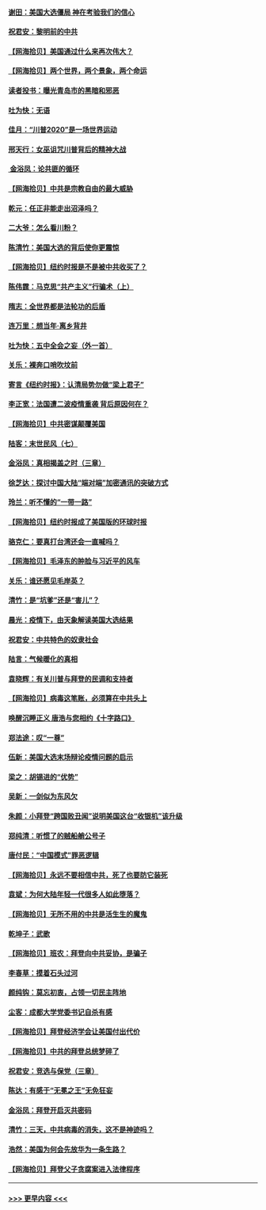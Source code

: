 #### [谢田：美国大选僵局 神在考验我们的信心](../pages/nsc993/n12527932.md?t=11060251) 
#### [祝君安：黎明前的中共](../pages/nsc993/n12524071.md?t=11060251) 
#### [【网海拾贝】美国通过什么来再次伟大？](../pages/nsc993/n12523844.md?t=11060251) 
#### [【网海拾贝】两个世界，两个景象，两个命运](../pages/nsc993/n12521419.md?t=11060251) 
#### [读者投书：曝光青岛市的黑暗和邪恶](../pages/nsc993/n12520988.md?t=11060251) 
#### [吐为快：无语](../pages/nsc993/n12518588.md?t=11060251) 
#### [佳月：“川普2020”是一场世界运动](../pages/nsc993/n12518581.md?t=11060251) 
#### [邢天行：女巫诅咒川普背后的精神大战](../pages/nsc993/n12517257.md?t=11060251) 
#### [ 金浴凤：论共匪的循环](../pages/nsc993/n12517133.md?t=11060251) 
#### [【网海拾贝】中共是宗教自由的最大威胁](../pages/nsc993/n12516879.md?t=11060251) 
#### [乾元：任正非能走出沼泽吗？](../pages/nsc993/n12515831.md?t=11060251) 
#### [二大爷：怎么看川粉？](../pages/nsc993/n12515820.md?t=11060251) 
#### [陈清竹：美国大选的背后使你更震惊](../pages/nsc993/n12515589.md?t=11060251) 
#### [【网海拾贝】纽约时报是不是被中共收买了？](../pages/nsc993/n12515122.md?t=11060251) 
#### [陈伟霆：马克思“共产主义”行骗术（上）](../pages/nsc993/n12510217.md?t=11060251) 
#### [隋志：全世界都是法轮功的后盾](../pages/nsc993/n12510636.md?t=11060251) 
#### [连万里：想当年‧离乡背井](../pages/nsc993/n12510623.md?t=11060251) 
#### [吐为快：五中全会之妄（外一首）](../pages/nsc993/n12510470.md?t=11060251) 
#### [关乐：裸奔口哨吹坟前](../pages/nsc993/n12510403.md?t=11060251) 
#### [寄言《纽约时报》：认清局势勿做“梁上君子”](../pages/nsc993/n12510042.md?t=11060251) 
#### [李正宽：法国遭二波疫情重袭 背后原因何在？](../pages/nsc993/n12509971.md?t=11060251) 
#### [【网海拾贝】中共密谋颠覆美国](../pages/nsc993/n12509816.md?t=11060251) 
#### [陆客：末世民风（七）](../pages/nsc993/n12507822.md?t=11060251) 
#### [金浴凤：真相揭盖之时（三章）](../pages/nsc993/n12507804.md?t=11060251) 
#### [徐芝达：探讨中国大陆“端对端”加密通讯的突破方式](../pages/nsc993/n12507682.md?t=11060251) 
#### [玲兰：听不懂的“一带一路”](../pages/nsc993/n12507669.md?t=11060251) 
#### [【网海拾贝】纽约时报成了美国版的环球时报](../pages/nsc993/n12507053.md?t=11060251) 
#### [骆克仁：要真打台湾还会一直喊吗？](../pages/nsc993/n12506843.md?t=11060251) 
#### [【网海拾贝】毛泽东的肿脸与习近平的风车](../pages/nsc993/n12504537.md?t=11060251) 
#### [关乐：谁还愿见毛岸英？](../pages/nsc993/n12503866.md?t=11060251) 
#### [清竹：是“坑爹”还是“害儿”？](../pages/nsc993/n12503034.md?t=11060251) 
#### [晨光：疫情下，由天象解读美国大选结果](../pages/nsc993/n12502536.md?t=11060251) 
#### [祝君安：中共特色的奴隶社会](../pages/nsc993/n12501529.md?t=11060251) 
#### [陆言：气候暖化的真相](../pages/nsc993/n12501183.md?t=11060251) 
#### [袁晓辉：有关川普与拜登的民调和支持者](../pages/nsc993/n12500433.md?t=11060251) 
#### [【网海拾贝】病毒这笔账，必须算在中共头上](../pages/nsc993/n12500320.md?t=11060251) 
#### [唤醒沉睡正义 唐浩与您相约《十字路口》](../pages/nsc993/n12497980.md?t=11060251) 
#### [郑法途：叹“一尊”](../pages/nsc993/n12498837.md?t=11060251) 
#### [伍新：美国大选末场辩论疫情问题的启示](../pages/nsc993/n12498829.md?t=11060251) 
#### [梁之：胡锡进的“优势”](../pages/nsc993/n12498780.md?t=11060251) 
#### [吴新：一剑似为东风欠](../pages/nsc993/n12498772.md?t=11060251) 
#### [朱颜：小拜登“跨国败丑闻”说明美国这台“收银机”该升级](../pages/nsc993/n12498731.md?t=11060251) 
#### [郑纯清：听惯了的贼船艄公号子](../pages/nsc993/n12498721.md?t=11060251) 
#### [唐付民：“中国模式”罪恶逻辑](../pages/nsc993/n12498310.md?t=11060251) 
#### [【网海拾贝】永远不要相信中共，死了也要防它装死](../pages/nsc993/n12498162.md?t=11060251) 
#### [袁斌：为何大陆年轻一代很多人如此堕落？](../pages/nsc993/n12495696.md?t=11060251) 
#### [【网海拾贝】无所不用的中共是活生生的魔鬼](../pages/nsc993/n12495621.md?t=11060251) 
#### [乾坤子：武歌](../pages/nsc993/n12493391.md?t=11060251) 
#### [【网海拾贝】班农：拜登向中共妥协，是骗子](../pages/nsc993/n12492877.md?t=11060251) 
#### [李春草：摸着石头过河](../pages/nsc993/n12491121.md?t=11060251) 
#### [颜纯钩：莫忘初衷，占领一切民主阵地](../pages/nsc993/n12490965.md?t=11060251) 
#### [尘客：成都大学党委书记自杀有感](../pages/nsc993/n12490950.md?t=11060251) 
#### [【网海拾贝】拜登经济学会让美国付出代价](../pages/nsc993/n12489662.md?t=11060251) 
#### [【网海拾贝】中共的拜登总统梦碎了](../pages/nsc993/n12487896.md?t=11060251) 
#### [祝君安：竞选与保党（三章）](../pages/nsc993/n12487258.md?t=11060251) 
#### [陈达：有感于“无冕之王”无免狂妄](../pages/nsc993/n12485133.md?t=11060251) 
#### [金浴凤：拜登开启灭共密码](../pages/nsc993/n12485125.md?t=11060251) 
#### [清竹：三天，中共病毒的消失，这不是神迹吗？](../pages/nsc993/n12485027.md?t=11060251) 
#### [浩然：美国为何会先放华为一条生路？](../pages/nsc993/n12484997.md?t=11060251) 
#### [【网海拾贝】拜登父子贪腐案进入法律程序](../pages/nsc993/n12484957.md?t=11060251) 

----
#### [ >>> 更早内容 <<< ](../indexes/nsc993-earlier.md)
